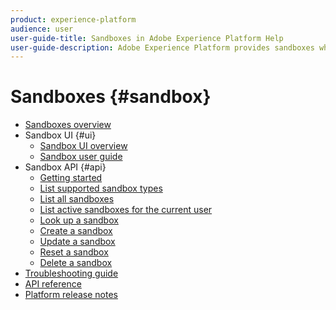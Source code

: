 ```yaml
---
product: experience-platform
audience: user
user-guide-title: Sandboxes in Adobe Experience Platform Help
user-guide-description: Adobe Experience Platform provides sandboxes which partition a single Platform instance into separate virtual environments to help develop and evolve digital experience applications. Using sandboxes, you can run multiple digital experience applications in parallel and cater to the development, testing, and deployment of these applications while ensuring operational compliance.
---
```


# Sandboxes {#sandbox}

* [Sandboxes overview](home.md)
* Sandbox UI {#ui}
  * [Sandbox UI overview](ui/overview.md)
  * [Sandbox user guide](ui/user-guide.md)
* Sandbox API {#api}
  * [Getting started](api/getting-started.md)
  * [List supported sandbox types](api/list-sandbox-types.md)
  * [List all sandboxes](api/list-all-sandboxes.md)
  * [List active sandboxes for the current user](api/list-active-sandboxes.md)
  * [Look up a sandbox](api/look-up-sandbox.md)
  * [Create a sandbox](api/create-sandbox.md)
  * [Update a sandbox](api/update-sandbox.md)
  * [Reset a sandbox](api/reset-sandbox.md)
  * [Delete a sandbox](api/delete-sandbox.md)
* [Troubleshooting guide](troubleshooting-guide.md)
* [API reference](https://www.adobe.io/apis/experienceplatform/home/api-reference.html#!acpdr/swagger-specs/sandbox-api.yaml)
* [Platform release notes](https://www.adobe.com/go/platform-release-notes-en)